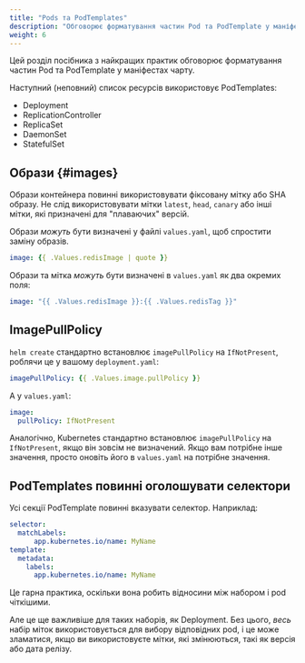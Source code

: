 ```yaml
---
title: "Pods та PodTemplates"
description: "Обговорює форматування частин Pod та PodTemplate у маніфестах Chart."
weight: 6
---
```


Цей розділ посібника з найкращих практик обговорює форматування частин Pod та PodTemplate у маніфестах чарту.

Наступний (неповний) список ресурсів використовує PodTemplates:

- Deployment
- ReplicationController
- ReplicaSet
- DaemonSet
- StatefulSet

## Образи {#images}

Образи контейнера повинні використовувати фіксовану мітку або SHA образу. Не слід використовувати мітки `latest`, `head`, `canary` або інші мітки, які призначені для "плаваючих" версій.

Образи _можуть_ бути визначені у файлі `values.yaml`, щоб спростити заміну образів.

```yaml
image: {{ .Values.redisImage | quote }}
```

Образи та мітка _можуть_ бути визначені в `values.yaml` як два окремих поля:

```yaml
image: "{{ .Values.redisImage }}:{{ .Values.redisTag }}"
```

## ImagePullPolicy

`helm create` стандартно встановлює `imagePullPolicy` на `IfNotPresent`, роблячи це у вашому `deployment.yaml`:

```yaml
imagePullPolicy: {{ .Values.image.pullPolicy }}
```

А у `values.yaml`:

```yaml
image:
  pullPolicy: IfNotPresent
```

Аналогічно, Kubernetes стандартно встановлює `imagePullPolicy` на `IfNotPresent`, якщо він зовсім не визначений. Якщо вам потрібне інше значення, просто оновіть його в `values.yaml` на потрібне значення.

## PodTemplates повинні оголошувати селектори

Усі секції PodTemplate повинні вказувати селектор. Наприклад:

```yaml
selector:
  matchLabels:
      app.kubernetes.io/name: MyName
template:
  metadata:
    labels:
      app.kubernetes.io/name: MyName
```

Це гарна практика, оскільки вона робить відносини між набором і pod чіткішими.

Але це ще важливіше для таких наборів, як Deployment. Без цього, _весь_ набір міток використовується для вибору відповідних pod, і це може зламатися, якщо ви використовуєте мітки, які змінюються, такі як версія або дата релізу.
